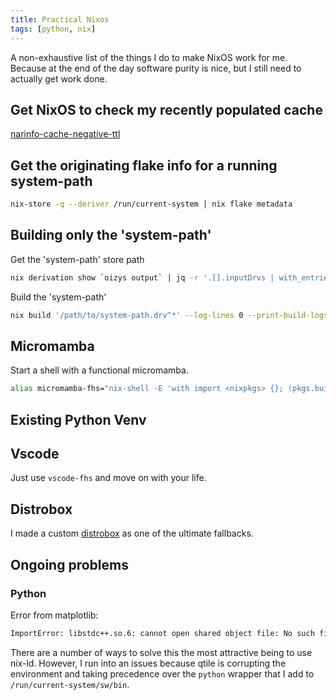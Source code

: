 ```yaml
---
title: Practical Nixos
tags: [python, nix]
---
```


A non-exhaustive list of the things I do to make NixOS work for me.
Because at the end of the day software purity is nice,
but I still need to actually get work done.

## Get NixOS to check my recently populated cache

[narinfo-cache-negative-ttl](https://nix.dev/manual/nix/2.22/command-ref/conf-file.html#conf-narinfo-cache-negative-ttl)
## Get the originating flake info for a running system-path

```sh
nix-store -q --deriver /run/current-system | nix flake metadata
```

## Building only the 'system-path'

Get the 'system-path' store path

```sh
nix derivation show `oizys output` | jq -r '.[].inputDrvs | with_entries(select(.key|match("system-path";"i"))) | keys | .[]'
```

Build the 'system-path' 

```sh
nix build '/path/to/system-path.drv^*' --log-lines 0 --print-build-logs
```

## Micromamba

Start a shell with a functional micromamba.

```sh
alias micromamba-fhs="nix-shell -E 'with import <nixpkgs> {}; (pkgs.buildFHSUserEnv {name = \"fhs\"; runScript=\"zsh\";}).env'"
```

## Existing Python Venv

[ref]: (https://nixos.org/manual/nixpkgs/stable/#how-to-consume-python-modules-using-pip-in-a-virtual-environment-like-i-am-used-to-on-other-operating-systems)

## Vscode

Just use `vscode-fhs` and move on with your life.

## Distrobox

I made a custom [distrobox](https://git.dayl.in/daylin/daylinbox) as one of the ultimate fallbacks.


## Ongoing problems

### Python

Error from matplotlib:

```txt
ImportError: libstdc++.so.6: cannot open shared object file: No such file or directory
```

There are a number of ways to solve this the most attractive being to use nix-ld.
However, I run into an issues because qtile is corrupting the environment 
and taking precedence over the `python` wrapper that I add to `/run/current-system/sw/bin`.

